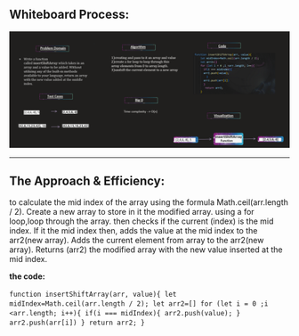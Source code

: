 ## Whiteboard Process:
![insert Shift Array](insertShiftArrayy.png)
____________________

## The Approach & Efficiency:
 to calculate the mid index of the array using the formula Math.ceil(arr.length / 2).
 Create a new array to store in it the modified array.
 using a for loop,loop through the array.
then checks if the current (index) is the mid index. If it the mid index then, adds the value at the mid index to the arr2(new array).
Adds the current element from array to the arr2(new array).
Returns (arr2) the modified array with the new value inserted at the mid index.

**the code:**

`function insertShiftArray(arr, value){
    let midIndex=Math.ceil(arr.length / 2);
    let arr2=[]
    for (let i = 0 ;i <arr.length; i++){
      if(i === midIndex){
      arr2.push(value);
        }
      arr2.push(arr[i])
      }
       return arr2;
    }`

   
   
